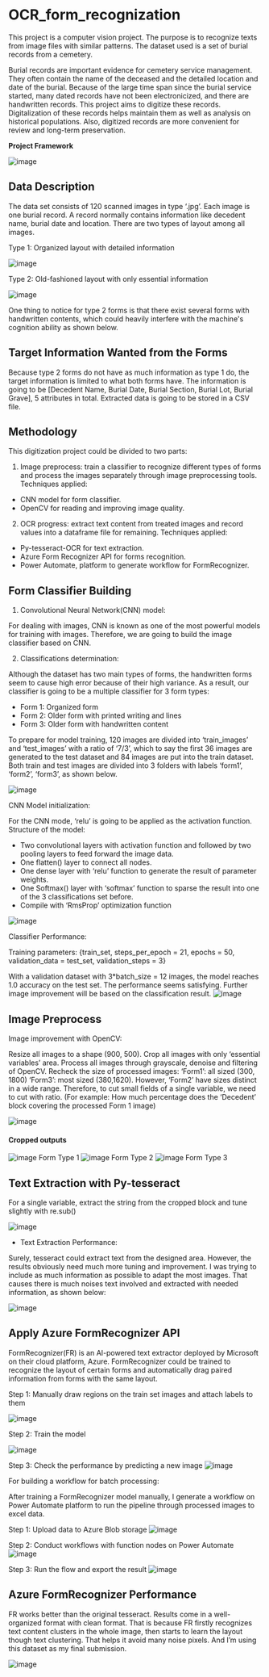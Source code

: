 # OCR_form_recognization
This project is a computer vision project. The purpose is to recognize texts from image files with similar patterns. The dataset used is a set of burial records from a cemetery. 

Burial records are important evidence for cemetery service management. They often contain the name of the deceased and the detailed location and date of the burial. Because of the large time span since the burial service started, many dated  records have not been electronicized, and there are handwritten records. This project aims to digitize these records. Digitalization of these records helps maintain them as well as analysis on historical populations. Also, digitized records are more convenient for review and long-term preservation.

**Project Framework**

![image](https://user-images.githubusercontent.com/38795845/130498415-b452e18e-8ffb-4bd4-8c28-8fdac4d41bbc.png)


## Data Description
The data set consists of 120 scanned images in type ‘.jpg’. Each image is one burial
record. A record normally contains information like decedent name, burial date and location. There are two types of layout among all images.

 Type 1: Organized layout with detailed information
 
 ![image](https://user-images.githubusercontent.com/38795845/130281811-9f4625e1-3637-4902-8f91-eff0d1266fce.png)
 
 Type 2: Old-fashioned layout with only essential information
 
 ![image](https://user-images.githubusercontent.com/38795845/130282269-2b75db51-b2cb-4787-9b1e-c19c731a3b82.png)

One thing to notice for type 2 forms is that there exist several forms with handwritten
contents, which could heavily interfere with the machine's cognition ability as shown below.

## Target Information Wanted from the Forms

Because type 2 forms do not have as much information as type 1 do, the target information is limited to what both forms have. The information is going to be [Decedent Name, Burial Date, Burial Section, Burial Lot, Burial Grave], 5 attributes in total. Extracted data is going to be stored in a CSV file.

## Methodology

This digitization project could be divided to two parts:
1. Image preprocess: train a classifier to recognize different types of forms and process the
images separately through image preprocessing tools.
Techniques applied:
- CNN model for form classifier.
- OpenCV for reading and improving image quality.

2. OCR progress: extract text content from treated images and record values into a
dataframe file for remaining.
Techniques applied:
- Py-tesseract-OCR for text extraction.
- Azure Form Recognizer API for forms recognition.
- Power Automate, platform to generate workflow for FormRecognizer.

## Form Classifier Building
1. Convolutional Neural Network(CNN) model:

For dealing with images, CNN is known as one of the most powerful models for training
with images. Therefore, we are going to build the image classifier based on CNN.

2. Classifications determination:

Although the dataset has two main types of forms, the handwritten forms seem to cause
high error because of their high variance. As a result, our classifier is going to be a multiple
classifier for 3 form types:
- Form 1: Organized form
- Form 2: Older form with printed writing and lines
- Form 3: Older form with handwritten content

To prepare for model training, 120 images are divided into ‘train_images’ and
‘test_images’ with a ratio of ‘7/3’, which to say the first 36 images are generated to the test
dataset and 84 images are put into the train dataset. Both train and test images are divided into 3
folders with labels ‘form1’, ‘form2’, ‘form3’, as shown below.

![image](https://user-images.githubusercontent.com/38795845/130284784-33c966ab-79dd-47d8-8e73-3a593f4835a2.png)

CNN Model initialization:

For the CNN mode, ‘relu’ is going to be applied as the activation function.
Structure of the model:
- Two convolutional layers with activation function and followed by two pooling layers to
feed forward the image data.
- One flatten() layer to connect all nodes.
- One dense layer with ‘relu’ function to generate the result of parameter weights.
- One Softmax() layer with ‘softmax’ function to sparse the result into one of the 3
classifications set before.
- Compile with ‘RmsProp’ optimization function

![image](https://user-images.githubusercontent.com/38795845/130285143-114ef170-774b-4aed-88f1-0bc8a70d045b.png)

Classifier Performance:

Training parameters: {train_set, steps_per_epoch = 21, epochs = 50, validation_data = test_set,
validation_steps = 3}

With a validation dataset with 3*batch_size = 12 images, the model reaches 1.0 accuracy
on the test set. The performance seems satisfying. Further image improvement will be based on
the classification result.
![image](https://user-images.githubusercontent.com/38795845/130285164-41c98edb-41b5-45a4-98b5-7db72d8eec0d.png)

## Image Preprocess
Image improvement with OpenCV:

Resize all images to a shape (900, 500). Crop all images with only ‘essential variables’ area.
Process all images through grayscale, denoise and filtering of OpenCV.
Recheck the size of processed images: ‘Form1’: all sized (300, 1800)
‘Form3’: most sized (380,1620). However, ‘Form2’ have sizes distinct in a wide range.
Therefore, to cut small fields of a single variable, we need to cut with ratio. (For
example: How much percentage does the ‘Decedent’ block covering the processed Form 1
image)

![image](https://user-images.githubusercontent.com/38795845/130285280-c02a0300-8d8b-4972-b876-01e2a12ddd1e.png)

#### Cropped outputs
![image](https://user-images.githubusercontent.com/38795845/130286328-0bd31bed-a06a-4663-934d-6f32f53683f6.png) Form Type 1
![image](https://user-images.githubusercontent.com/38795845/130286395-86ba9598-ad80-478a-9304-a6a1dcf7e40b.png) Form Type 2
![image](https://user-images.githubusercontent.com/38795845/130286448-f4a4f1d0-fb48-4e3c-ae43-25c09a73bf99.png) Form Type 3




## Text Extraction with Py-tesseract

For a single variable, extract the string from the cropped block and tune slightly with re.sub()

![image](https://user-images.githubusercontent.com/38795845/130285391-a2c7e678-2427-440e-9557-a02b6c954a5a.png)

- Text Extraction Performance:

Surely, tesseract could extract text from the designed area. However, the results obviously
need much more tuning and improvement. I was trying to include as much information as
possible to adapt the most images. That causes there is much noises text involved and extracted
with needed information, as shown below:

![image](https://user-images.githubusercontent.com/38795845/130285480-680a2eaf-0f2b-47d0-a307-79fbc86db31a.png)


## Apply Azure FormRecognizer API
FormRecognizer(FR) is an AI-powered text extractor deployed by Microsoft on their
cloud platform, Azure. FormRecognizer could be trained to recognize the layout of certain forms
and automatically drag paired information from forms with the same layout.

Step 1: Manually draw regions on the train set images and attach labels to them

![image](https://user-images.githubusercontent.com/38795845/130285619-5da6a5bf-8b38-4b2c-815b-1b8587197af0.png)

Step 2: Train the model

![image](https://user-images.githubusercontent.com/38795845/130285652-8bf8d06e-afdb-452a-97df-1f7e271c9b9d.png)

Step 3: Check the performance by predicting a new image
![image](https://user-images.githubusercontent.com/38795845/130285673-a56bf8e2-f8da-45f1-890c-0c7f24e989f6.png)

For building a workflow for batch processing:

After training a FormRecognizer model manually, I generate a
workflow on Power Automate platform to run the pipeline through processed images to excel
data.

Step 1: Upload data to Azure Blob storage
![image](https://user-images.githubusercontent.com/38795845/130285976-8d7ca778-936a-4627-ade9-874942f88ecf.png)

Step 2: Conduct workflows with function nodes on Power Automate
![image](https://user-images.githubusercontent.com/38795845/130285988-cfa25d30-bea9-4ade-8bed-ea07b0211444.png)


Step 3: Run the flow and export the result
![image](https://user-images.githubusercontent.com/38795845/130286010-19dec31a-ad4a-4121-933d-809e0ba986c4.png)

## Azure FormRecognizer Performance
FR works better than the original tesseract. Results come in a well-organized format with
clean format. That is because FR firstly recognizes text content clusters in the whole image, then
starts to learn the layout though text clustering. That helps it avoid many noise pixels. And I’m
using this dataset as my final submission.

![image](https://user-images.githubusercontent.com/38795845/130286573-11c38c7f-b275-4c86-9a75-08e9ba23c86b.png)
